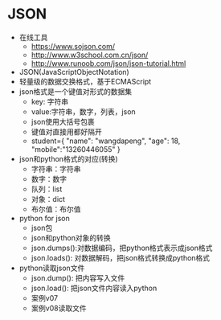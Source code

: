# JSON
- 在线工具
    - https://www.sojson.com/
    - http://www.w3school.com.cn/json/
    - http://www.runoob.com/json/json-tutorial.html
- JSON(JavaScriptObjectNotation)
- 轻量级的数据交换格式，基于ECMAScript
- json格式是一个键值对形式的数据集
    - key: 字符串
    - value:字符串，数字，列表，json
    - json使用大括号包裹
    - 键值对直接用都好隔开
    - student={ "name": "wangdapeng", "age": 18, "mobile":"13260446055" }
- json和python格式的对应(转换)
    - 字符串：字符串
    - 数字：数字
    - 队列：list
    - 对象：dict
    - 布尔值：布尔值
- python for json
    - json包
    - json和python对象的转换
    - json.dumps():对数据编码，把python格式表示成json格式
    - json.loads(): 对数据解码，把json格式转换成python格式
- python读取json文件
    - json.dump(): 把内容写入文件
    - json.load(): 把json文件内容读入python
    - 案例v07
    - 案例v08读取文件